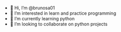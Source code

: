 - 👋 Hi, I’m @brunosa01
- 👀 I’m interested in learn and practice programming
- 🌱 I’m currently learning python
- 💞️ I’m looking to collaborate on python projects

<!---
brunosa01/brunosa01 is a ✨ special ✨ repository because its `README.md` (this file) appears on your GitHub profile.
You can click the Preview link to take a look at your changes.
--->
